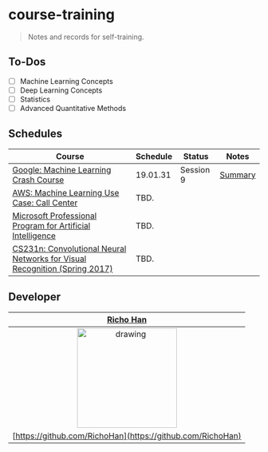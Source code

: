 # course-training
> Notes and records for self-training.

## To-Dos
- [ ] Machine Learning Concepts
- [ ] Deep Learning Concepts
- [ ] Statistics
- [ ] Advanced Quantitative Methods

## Schedules
| Course                                                                                                                                                 	| Schedule 	| Status    	| Notes                                                                                                                             	|
|--------------------------------------------------------------------------------------------------------------------------------------------------------	|----------	|-----------	|-----------------------------------------------------------------------------------------------------------------------------------	|
| [Google: Machine Learning Crash Course](https://developers.google.com/machine-learning/crash-course)                                                   	| 19.01.31 	| Session 9 	| [Summary](https://github.com/RichoHan/course-training/tree/google-ml-crash-course/artificial-intelligence/google-ml-crash-course) 	|
| [AWS: Machine Learning Use Case: Call Center](https://aws.amazon.com/tw/training/course-descriptions/machine-learning/)                                	| TBD.     	|           	|                                                                                                                                   	|
| [Microsoft Professional Program for Artificial Intelligence](https://academy.microsoft.com/en-us/professional-program/tracks/artificial-intelligence/) 	| TBD.     	|           	|                                                                                                                                   	|
| [CS231n: Convolutional Neural Networks for Visual Recognition (Spring 2017)](http://cs231n.stanford.edu/2017)                                          	| TBD.     	|           	|                                                                                                                                   	|

## Developer
|                      [**Richo Han**](https://richo.tw/)                      |
|:----------------------------------------------------------------------------:|
| <img src="https://richo.tw/static/img/richo.png" alt="drawing" width="200"/> |
|          [https://github.com/RichoHan](https://github.com/RichoHan)          |